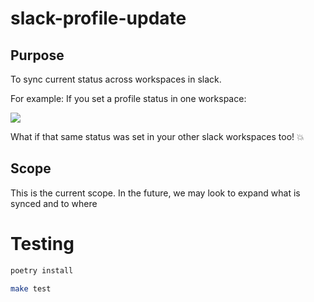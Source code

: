 # slack-profile-update

## Purpose
To sync current status across workspaces in slack.

For example:
If you set a profile status in one workspace:

<img src="https://i.imgur.com/b0Gw8ZV.png">

What if that same status was set in your other slack workspaces too! :boom:
 
## Scope
This is the current scope. In the future, we may look to expand what is synced and to where 


# Testing
```bash
poetry install 
```
```bash
make test
```

